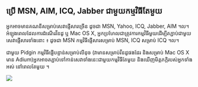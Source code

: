 <?php require("../../entete.php");?> <?php require("../../base.php");?> <?php require("../../fonctions.php");?>

<div id="corps">

<h2>ប្រើ MSN, AIM, ICQ, Jabber ជាមួយ​កម្ម​វិធី​តែមួយ​</h2>

<p>អ្នក​អាច​មានគណនីសម្រាប់សេវា​​ផ្ញើសារ​ច្រើន​ ដូច​ជា 
MSN, Yahoo, ICQ, Jabber, AIM ។ល។ អំឡុង​ពេល​ដែល​ការ​ដំណើរ​វីនដូ ឬ​ Mac OS X, 
អ្នក​ប្រហែល​ជា​ត្រូវការ​កម្មវិធី​មួយ​ដើម្បី​តភ្ជាប់​ជា​មួយ​សេវា​ផ្ញើ​សារ​ទាំង​នោះ​ ៖​ ដូច​ជា MSN 
កម្មវិធី​ផ្ញើសារ​​សម្រាប់​ MSN, ICQ សម្រាប់​ ICQ ។ល។</p>

<p>ជាមួយ​ Pidgin កម្មវិធី​ផ្ញើ​បន្ទាន់​សម្រាប់​លីនុច (វា​មាន​សម្រាប់​វីនដូ​​ផងដែរ និង​សម្រាប់​ Mac OS X មាន Adium)
​អ្នក​អាច​តភ្ជាប់​ទៅ​កាន់​សេវា​ទាំង​នេះ​​​​ជា​មួយ​កម្មវិធីតែមួយ​​ និង​ឃើញ​មិត្តភក្តិរបស់​អ្នកទាំងអស់
នៅ​ពេល​តែ​មួយ​ ។</p>

<img src="Images/gaim_im_services.png" />

</div>  
